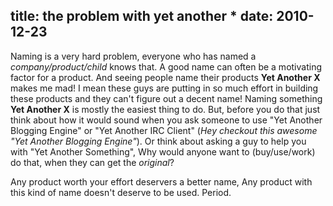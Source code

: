 title: the problem with yet another *
date: 2010-12-23
---

Naming is a very hard problem, everyone who has named a *company/product/child*
knows that. A good name can often be a motivating factor for a product. And
seeing people name their products **Yet Another X** makes me mad! I mean these
guys are putting in so much effort in building these products and they can't
figure out a decent name! Naming something **Yet Another X** is mostly the
easiest thing to do. But, before you do that just think about how it would sound when you ask someone to use
"Yet Another Blogging Engine" or "Yet Another IRC Client" (*Hey checkout this awesome "Yet Another Blogging Engine"*). 
Or think about asking a guy to help you with "Yet Another Something", Why would anyone want to
(buy/use/work) do that, when they can get the *original*?

Any product worth your effort deservers a better name, Any product with this kind of name doesn't deserve to be used. Period.
